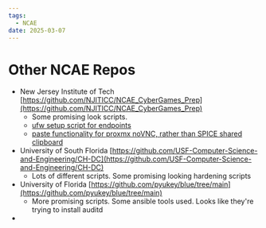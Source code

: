 ```yaml
---
tags:
  - NCAE
date: 2025-03-07
---
```

# Other NCAE Repos

- New Jersey Institute of Tech [https://github.com/NJITICC/NCAE_CyberGames_Prep](https://github.com/NJITICC/NCAE_CyberGames_Prep)
	- Some promising look scripts.
	- [ufw setup script for endpoints](https://github.com/NJITICC/NCAE_CyberGames_Prep/blob/main/web_ufw.sh)
	- [paste functionality for proxmx noVNC, rather than SPICE shared clipboard](https://github.com/NJITICC/NCAE_CyberGames_Prep/blob/main/ProxmoxPaste.js)
- University of South Florida [https://github.com/USF-Computer-Science-and-Engineering/CH-DC](https://github.com/USF-Computer-Science-and-Engineering/CH-DC)
	- Lots of different scripts. Some promising looking hardening scripts
- University of Florida [https://github.com/pyukey/blue/tree/main](https://github.com/pyukey/blue/tree/main)
	- More promising scripts. Some ansible tools used. Looks like they're trying to install auditd
- 